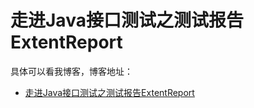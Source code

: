 # 走进Java接口测试之测试报告ExtentReport

具体可以看我博客，博客地址： 
- [走进Java接口测试之测试报告ExtentReport](https://blog.csdn.net/zuozewei/article/details/85011217)

